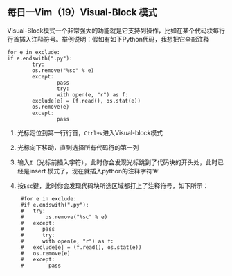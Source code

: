每日一Vim（19）Visual-Block 模式
-------------------------
Visual-Block模式一个非常强大的功能就是它支持列操作，比如在某个代码块每行行首插入注释符号。举例说明：假如有如下Python代码，我想把它全部注释  

    for e in exclude:
    if e.endswith(".py"):
            try:
            os.remove("%sc" % e)
            except:
                    pass
                    try:
                    with open(e, "r") as f:
            exclude[e] = (f.read(), os.stat(e))
            os.remove(e)
            except:
                    pass

1. 光标定位到第一行行首，`Ctrl+v`进入Visual-block模式
2. 光标向下移动，直到选择所有代码行的第一列
3. 输入`I`（光标前插入字符），此时你会发现光标跳到了代码块的开头处，此时已经是insert 模式了，现在就插入python的注释字符'#'
4. 按`Esc`键，此时你会发现代码块所选区域都打上了注释符号，如下所示：  

        #for e in exclude:
        #if e.endswith(".py"):
        #   try:
        #       os.remove("%sc" % e)
        #   except:
        #      pass
        #      try:
        #      with open(e, "r") as f:
        #   exclude[e] = (f.read(), os.stat(e))
        #   os.remove(e)
        #   except:
        #        pass

